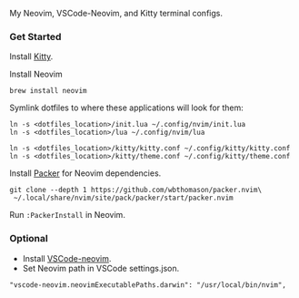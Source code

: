 My Neovim, VSCode-Neovim, and Kitty terminal configs.
  
### Get Started
Install [Kitty](https://sw.kovidgoyal.net/kitty/binary/).

Install Neovim
```
brew install neovim
```

Symlink dotfiles to where these applications will look for them:
               
```
ln -s <dotfiles_location>/init.lua ~/.config/nvim/init.lua
ln -s <dotfiles_location>/lua ~/.config/nvim/lua

ln -s <dotfiles_location>/kitty/kitty.conf ~/.config/kitty/kitty.conf   
ln -s <dotfiles_location>/kitty/theme.conf ~/.config/kitty/theme.conf
```

Install [Packer](https://github.com/wbthomason/packer.nvim) for Neovim dependencies.
```
git clone --depth 1 https://github.com/wbthomason/packer.nvim\
 ~/.local/share/nvim/site/pack/packer/start/packer.nvim
```

Run `:PackerInstall` in Neovim.
                  
### Optional
- Install [VSCode-neovim](https://marketplace.visualstudio.com/items?itemName=asvetliakov.vscode-neovim).
- Set Neovim path in VSCode settings.json.
    
```
"vscode-neovim.neovimExecutablePaths.darwin": "/usr/local/bin/nvim",
```

                        
